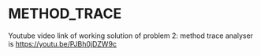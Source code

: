 # METHOD_TRACE
Youtube video link of working solution of problem 2: method trace analyser is https://youtu.be/PJBh0jDZW9c
